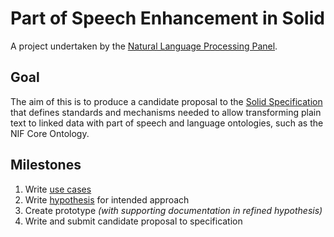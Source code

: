 
# Part of Speech Enhancement in Solid

A project undertaken by the [Natural Language Processing Panel](https://github.com/solid/natural-language-processing-panel).

## Goal

The aim of this is to produce a candidate proposal to the [Solid Specification](https://github.com/solid/specification) that defines standards and mechanisms needed to allow transforming plain text to linked data with part of speech and language ontologies, such as the NIF Core Ontology.

## Milestones

1. Write [use cases](use-cases.md)
2. Write [hypothesis](hypothesis.md) for intended approach
3. Create prototype *(with supporting documentation in refined hypothesis)*
4. Write and submit candidate proposal to specification
